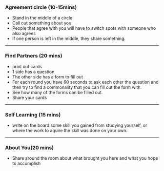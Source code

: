 ### Agreement circle (10-15mins)

- Stand in the middle of a circle
- Call out something about you
- People that agree with you will have to switch spots with someone who also agrees
- if one person is left in the middle, they share something.


---


### Find Partners (20 mins)
- print out cards
- 1 side has a question
- The other side has a form to fill out
- For each round you have 60 seconds to ask each other the question and then
  try to find a commonality that you can fill out the form with.
- See how many of the forms can be filled out.
- Share your cards


---

### Self Learning (15 mins)
- write on the board some skill you gained from studying yourself, or where the work to aquire the skill was done on your own.


---


### About You(20 mins)
- Share around the room about what brought you here and what you hope to accomplish
